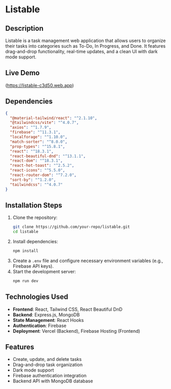 # Listable

## Description
Listable is a task management web application that allows users to organize their tasks into categories such as To-Do, In Progress, and Done. It features drag-and-drop functionality, real-time updates, and a clean UI with dark mode support.

## Live Demo
(https://listable-c3d50.web.app)

## Dependencies
```json
{
  "@material-tailwind/react": "^2.1.10",
  "@tailwindcss/vite": "^4.0.7",
  "axios": "^1.7.9",
  "firebase": "^11.3.1",
  "localforage": "^1.10.0",
  "match-sorter": "^8.0.0",
  "prop-types": "^15.8.1",
  "react": "^18.3.1",
  "react-beautiful-dnd": "^13.1.1",
  "react-dom": "^18.3.1",
  "react-hot-toast": "^2.5.2",
  "react-icons": "^5.5.0",
  "react-router-dom": "^7.2.0",
  "sort-by": "^1.2.0",
  "tailwindcss": "^4.0.7"
}
```

## Installation Steps

1. Clone the repository:
   ```sh
   git clone https://github.com/your-repo/listable.git
   cd listable
   ```
2. Install dependencies:
   ```sh
   npm install
   ```
3. Create a `.env` file and configure necessary environment variables (e.g., Firebase API keys).
4. Start the development server:
   ```sh
   npm run dev
   ```

## Technologies Used
- **Frontend**: React, Tailwind CSS, React Beautiful DnD
- **Backend**: Express.js, MongoDB
- **State Management**: React Hooks
- **Authentication**: Firebase
- **Deployment**: Vercel (Backend), Firebase Hosting (Frontend)

## Features
- Create, update, and delete tasks
- Drag-and-drop task organization
- Dark mode support
- Firebase authentication integration
- Backend API with MongoDB database

